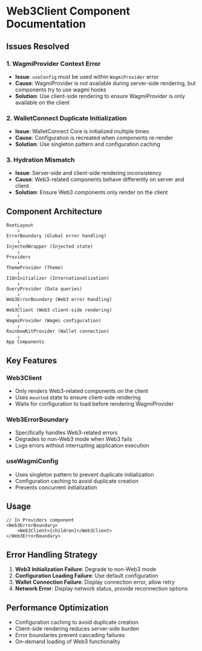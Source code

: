 # Web3Client Component Documentation

## Issues Resolved

### 1. WagmiProvider Context Error

- **Issue**: `useConfig` must be used within `WagmiProvider` error
- **Cause**: WagmiProvider is not available during server-side rendering, but components try to use wagmi hooks
- **Solution**: Use client-side rendering to ensure WagmiProvider is only available on the client

### 2. WalletConnect Duplicate Initialization

- **Issue**: WalletConnect Core is initialized multiple times
- **Cause**: Configuration is recreated when components re-render
- **Solution**: Use singleton pattern and configuration caching

### 3. Hydration Mismatch

- **Issue**: Server-side and client-side rendering inconsistency
- **Cause**: Web3-related components behave differently on server and client
- **Solution**: Ensure Web3 components only render on the client

## Component Architecture

```
RootLayout
    ↓
ErrorBoundary (Global error handling)
    ↓
InjectedWrapper (Injected state)
    ↓
Providers
    ↓
ThemeProvider (Theme)
    ↓
I18nInitializer (Internationalization)
    ↓
QueryProvider (Data queries)
    ↓
Web3ErrorBoundary (Web3 error handling)
    ↓
Web3Client (Web3 client-side rendering)
    ↓
WagmiProvider (Wagmi configuration)
    ↓
RainbowKitProvider (Wallet connection)
    ↓
App Components
```

## Key Features

### Web3Client

- Only renders Web3-related components on the client
- Uses `mounted` state to ensure client-side rendering
- Waits for configuration to load before rendering WagmiProvider

### Web3ErrorBoundary

- Specifically handles Web3-related errors
- Degrades to non-Web3 mode when Web3 fails
- Logs errors without interrupting application execution

### useWagmiConfig

- Uses singleton pattern to prevent duplicate initialization
- Configuration caching to avoid duplicate creation
- Prevents concurrent initialization

## Usage

```tsx
// In Providers component
<Web3ErrorBoundary>
    <Web3Client>{children}</Web3Client>
</Web3ErrorBoundary>
```

## Error Handling Strategy

1. **Web3 Initialization Failure**: Degrade to non-Web3 mode
2. **Configuration Loading Failure**: Use default configuration
3. **Wallet Connection Failure**: Display connection error, allow retry
4. **Network Error**: Display network status, provide reconnection options

## Performance Optimization

- Configuration caching to avoid duplicate creation
- Client-side rendering reduces server-side burden
- Error boundaries prevent cascading failures
- On-demand loading of Web3 functionality

